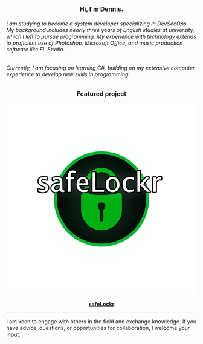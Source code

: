 <div align="center">

### Hi, I'm Dennis.

</div>

###### I am studying to become a system developer specializing in DevSecOps. My background includes nearly three years of English studies at university, which I left to pursue programming. My experience with technology extends to proficient use of Photoshop, Microsoft Office, and music production software like FL Studio.

###### Currently, I am focusing on learning C#, building on my extensive computer experience to develop new skills in programming. 

<div align="center">

### Featured project

[![safeLockr](https://github.com/SodenSys/safeLockr/blob/main/safeLockr1.png)](https://github.com/SodenSys/safeLockr)

**[safeLockr](https://github.com/SodenSys/safeLockr)**

</div>

---

I am keen to engage with others in the field and exchange knowledge. If you have advice, questions, or opportunities for collaboration, I welcome your input.
